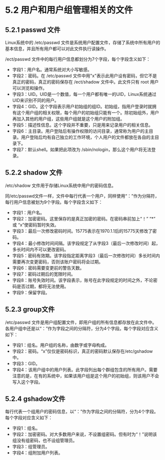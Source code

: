 # 5.2 用户和用户组管理相关的文件

## 5.2.1 passwd 文件

Linux系统中的 /etc/passwd 文件是系统用户配置文件，存储了系统中所有用户的基本信息，并且所有用户都可以对此文件执行读操作。

/ect/passwd 文件中的每行用户信息都划分为7个字段，每个字段含义如下：

- 字段1：用户名。通常系统对大小写敏感。
- 字段2：密码。在 /etc/passwd 文件中用"x"表示此用户设有密码，但它不是真正的密码，真正的密码保存在 /ect/shadow 文件中。此文件只有 root 用户可以浏览和操作。
- 字段3：UID。UID是一个数值，每一个用户都有唯一的UID，Linux系统通过UID来识别不同的用户。
- 字段4：GID。这个字段表示用户初始组的组ID。初始组，指用户登录时就拥有这个用户组的相关权限，每个用户的初始组只能有一个。除初始组外，用户再加入其他的用户组，这些用户组就是这个用户的附加组。
- 字段5：描述性信息。这个字段并不重要，只是用来记录用户的相关信息。
- 字段6：主目录。用户登陆后有操作权限的访问目录，通常称为用户的主目录。用户登陆后均有自己独立的工作环境，个人用户的文件都放在各自的主目录下。
- 字段7：默认shell。如果把此项改为 /sbin/nologin，那么这个用户将无法登录。

## 5.2.2 shadow 文件

/etc/shadow 文件用于存储Linux系统中用户的密码信息。

同/etc/passwd文件一样，文件中每行代表一个用户，同样使用“：”作为分隔符，每行用户信息被划为9个字段。每个字段含义如下：

- 字段1：用户名。
- 字段2：加密密码。这里保存的是真正加密的密码。在密码串前加上“！” “*” 或 “x”使密码暂时失效。
- 字段3：最后一次修改密码时间。15775表示在1970.1.1后的15775天修改了密码。
- 字段4：最小修改时间间隔。该字段规定了从字段3（最后一次修改时间）起，多长时间内不可以更改密码。
- 字段5：密码有效期。该字段指定距离字段3（最后一次修改时间）多长时间内需要再次变更密码，否则该账户密码将会过期。
- 字段6：密码需要变更前的警告天数。
- 字段7：密码过期后的宽限时间。
- 字段8：账号失效时间。该字段表示，账号在此字段规定的时间之外，不论密码是否过期，都将无法使用。
- 字段9：保留字段。

## 5.2.3 group文件

/etc/passwd 文件是用户组配置文件，即用户组的所有信息都存放在此文件中。
各用户组中还是以“：”作为字段之间的分隔符，分为4个字段。每个字段对应含义如下：

- 字段1：组名。用户组的名称，由数字或字母构成。
- 字段2：密码。“x”仅仅是密码标识，真正的密码默认保存在/etc/gshadow中。
- 字段3：GID。
- 字段4：该用户组中的用户列表。此字段列出每个群组包含的所有用户。需要注意的是，在有的系统中，如果该用户组是这个用户的初始组，则该用户不会写入这个字段。

## 5.2.4 gshadow文件

每行代表一个组用户的密码信息，以“：”作为字段之间的分隔符，分为4个字段。每个字段对应含义如下：

- 字段1：组名。
- 字段2：加密密码。对大多数用户来说，不设置组密码。但有时为“！”说明该组没有组密码，也不设组管理员。
- 字段3：组管理员。
- 字段4：组附加用户列表。
